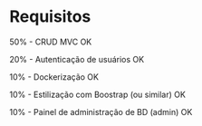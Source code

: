 # Requisitos
50% - CRUD MVC OK

20% - Autenticação de usuários OK

10% - Dockerização OK

10% - Estilização com Boostrap (ou similar) OK

10% - Painel de administração de BD (admin) OK
